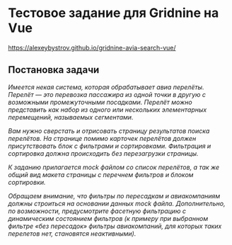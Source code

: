 # Тестовое задание для Gridnine на Vue

<https://alexeybystrov.github.io/gridnine-avia-search-vue/>

## Постановка задачи

_Имеется некая система, которая обрабатывает авиа перелёты. Перелёт — это перевозка пассажира из одной точки в другую с возможными промежуточными посадками. Перелёт можно представить как набор из одного или нескольких элементарных перемещений, называемых сегментами._

_Вам нужно сверстать и отрисовать страницу результатов поиска перелётов. На странице помимо карточек перелётов должен присутствовать блок с фильтрами и сортировками. Фильтрация и сортировка должна происходить без перезагрузки страницы._

_К заданию прилагается mock файлом со список перелётов, а так же общий вид макета страницы с перечнем фильтров и блоком сортировки._

_Обращаем внимание, что фильтры по пересадкам и авиакомпаниям должны строиться на основании данных mock файла. Дополнительно, по возможности, предусмотрите фасетную фильтрацию с динамическим состоянием фильтров (к примеру при выбранном фильтре «без пересадок» фильтры авиакомпаний, для которых таких перелетов нет, становятся неактивными)._
